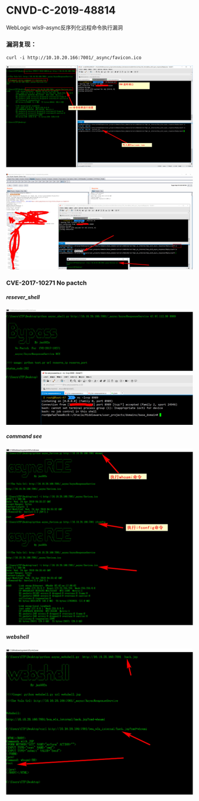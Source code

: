 # CNVD-C-2019-48814
WebLogic wls9-async反序列化远程命令执行漏洞


### 漏洞复现：

```
curl -i http://10.10.20.166:7001/_async/favicon.ico
```

![](./python.jpg)

![](./burpsuite.jpg)

###  CVE-2017-10271 No pactch

##### resever_shell
![](./reserve_shell.jpg)
##### command see
![](./command.jpg)
##### webshell
![](./webshell.jpg)

